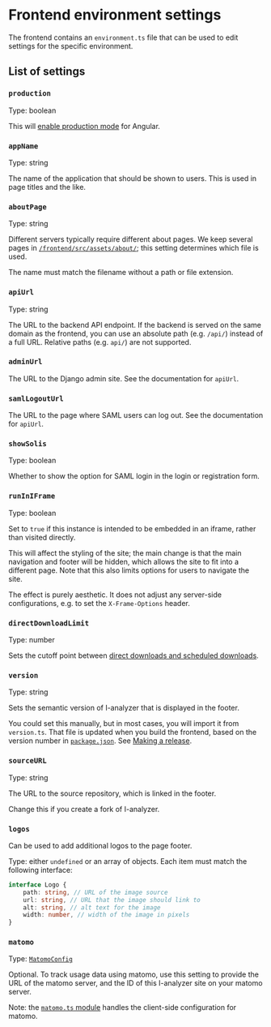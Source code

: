 # Frontend environment settings

The frontend contains an `environment.ts` file that can be used to edit settings for the specific environment.

## List of settings

### `production`

Type: boolean

This will [enable production mode](https://v16.angular.io/api/core/enableProdMode) for Angular.

### `appName`

Type: string

The name of the application that should be shown to users. This is used in page titles and the like.

### `aboutPage`

Type: string

Different servers typically require different about pages. We keep several pages in [`/frontend/src/assets/about/`](/frontend/src/assets/about/); this setting determines which file is used.

The name must match the filename without a path or file extension.

### `apiUrl`

Type: string

The URL to the backend API endpoint. If the backend is served on the same domain as the frontend, you can use an absolute path (e.g. `/api/`) instead of a full URL. Relative paths (e.g. `api/`) are not supported.

### `adminUrl`

The URL to the Django admin site. See the documentation for `apiUrl`.

### `samlLogoutUrl`

The URL to the page where SAML users can log out. See the documentation for `apiUrl`.

### `showSolis`

Type: boolean

Whether to show the option for SAML login in the login or registration form.

### `runInIFrame`

Type: boolean

Set to `true` if this instance is intended to be embedded in an iframe, rather than visited directly.

This will affect the styling of the site; the main change is that the main navigation and footer will be hidden, which allows the site to fit into a different page. Note that this also limits options for users to navigate the site.

The effect is purely aesthetic. It does not adjust any server-side configurations, e.g. to set the `X-Frame-Options` header.

### `directDownloadLimit`

Type: number

Sets the cutoff point between [direct downloads and scheduled downloads](./Downloads.md#downloading-search-results).

### `version`

Type: string

Sets the semantic version of I-analyzer that is displayed in the footer.

You could set this manually, but in most cases, you will import it from `version.ts`. That file is updated when you build the frontend, based on the version number in [`package.json`](../package.json). See [Making a release](./Making-a-release.md).

### `sourceURL`

Type: string

The URL to the source repository, which is linked in the footer.

Change this if you create a fork of I-analyzer.

### `logos`

Can be used to add additional logos to the page footer.

Type: either `undefined` or an array of objects. Each item must match the following interface:

```ts
interface Logo {
    path: string, // URL of the image source
    url: string, // URL that the image should link to
    alt: string, // alt text for the image
    width: number, // width of the image in pixels
}
```

### `matomo`

Type: [`MatomoConfig`](../frontend/src/app/routing/matomo.ts)

Optional. To track usage data using matomo, use this setting to provide the URL of the matomo server, and the ID of this I-analyzer site on your matomo server.

Note: the [`matomo.ts` module](../frontend/src/app/routing/matomo.ts) handles the client-side configuration for matomo.
